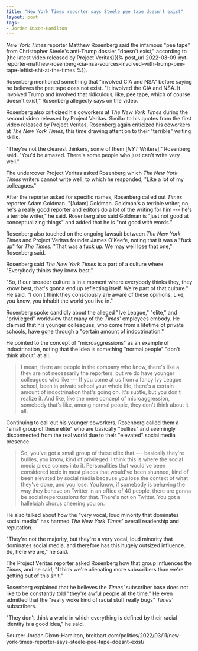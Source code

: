 ```yaml
---
title: "New York Times reporter says Steele pee tape doesn't exist"
layout: post
tags:
- Jordan Dixon-Hamilton
---
```


*New York Times* reporter Matthew Rosenberg said the infamous "pee tape" from Christopher Steele's anti-Trump dossier "doesn't exist," according to [the latest video released by Project Veritas]({% post_url 2022-03-09-nyt-reporter-matthew-rosenberg-cia-nsa-sources-involved-with-trump-pee-tape-leftist-sht-at-the-times %}).

Rosenberg mentioned something that "involved CIA and NSA" before saying he believes the pee tape does not exist. "It involved the CIA and NSA. It involved Trump and involved that ridiculous, like, pee tape, which of course doesn't exist," Rosenberg allegedly says on the video.

Rosenberg also criticized his coworkers at *The New York Times* during the second video released by Project Veritas. Similar to his quotes from the first video released by Project Veritas, Rosenberg again criticized his coworkers at *The New York Times,* this time drawing attention to their "terrible" writing skills.

"They're not the clearest thinkers, some of them [*NYT* Writers]," Rosenberg said. "You'd be amazed. There's some people who just can't write very well."

The undercover Project Veritas asked Rosenberg which *The New York Times* writers cannot write well, to which he responded, "Like a lot of my colleagues."

After the reporter asked for specific names, Rosenberg called out *Times* reporter Adam Goldman. "[Adam] Goldman. Goldman's a terrible writer, no, he's a really good reporter and editors do a lot of the writing for him --- he's a terrible writer," he said. Rosenberg also said Goldman is "just not good at conceptualizing things" and added that he is "not good with words."

Rosenberg also touched on the ongoing lawsuit between *The New York Times* and Project Veritas founder James O'Keefe, noting that it was a "fuck up" for *The Times.* "That was a fuck up. We may well lose that one," Rosenberg said.

Rosenberg said *The New York Times* is a part of a culture where "Everybody thinks they know best."

"So, if our broader culture is in a moment where everybody thinks they, they know best, that's gonna end up reflecting itself. We're part of that culture." He said. "I don't think they consciously are aware of these opinions. Like, you know, you inhabit the world you live in."

Rosenberg spoke candidly about the alleged "Ive League," "elite," and "privileged" worldview that many of the *Times'* employees embody. He claimed that his younger colleagues, who come from a lifetime of private schools, have gone through a "certain amount of indoctrination."

He pointed to the concept of "microaggressions" as an example of indoctrination, noting that the idea is something "normal people" "don't think about" at all.

> I mean, there are people in the company who know, there's like a, they are not necessarily the reporters, but we do have younger colleagues who like --- If you come at us from a fancy Ivy League school, been in private school your whole life, there's a certain amount of indoctrination that's going on. It's subtle, but you don't realize it. And like, like the mere concept of microaggression, somebody that's like, among normal people, they don't think about it all.

Continuing to call out his younger coworkers, Rosenberg called them a "small group of these elite" who are basically "bullies" and seemingly disconnected from the real world due to their "elevated" social media presence.

> So, you've got a small group of these elite that --- basically they're bullies, you know, kind of privileged. I think this is where the social media piece comes into it. Personalities that would've been considered toxic in most places that would've been shunned, kind of been elevated by social media because you lose the context of what they've done, and you lose. You know, if somebody is behaving the way they behave on Twitter in an office of 40 people, there are gonna be social repercussions for that. There's not on Twitter. You got a hallelujah chorus cheering you on.

He also talked about how the "very vocal, loud minority that dominates social media" has harmed *The New York Times'* overall readership and reputation.

"They're not the majority, but they're a very vocal, loud minority that dominates social media, and therefore has this hugely outsized influence. So, here we are," he said.

The Project Veritas reporter asked Rosenberg how that group influences the *Times,* and he said, "I think we're alienating more subscribers than we're getting out of this shit."

Rosenberg explained that he believes the *Times'* subscriber base does not like to be constantly told "they're awful people all the time." He even admitted that the "really woke kind of racial stuff really bugs" *Times'* subscribers.

"They don't think a world in which everything is defined by their racial identity is a good idea," he said.

Source: Jordan Dixon-Hamilton, breitbart.com/politics/2022/03/11/new-york-times-reporter-says-steele-pee-tape-doesnt-exist/
